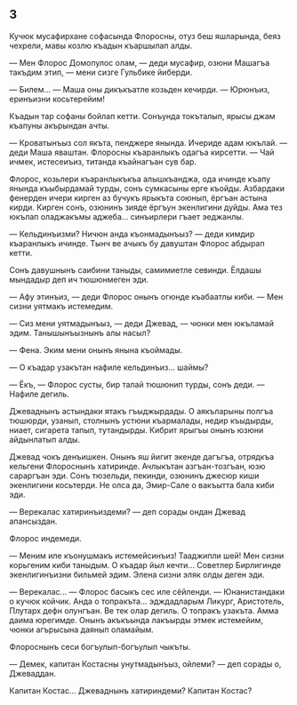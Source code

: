 ## 3

Кучюк мусафирхане софасында Флоросны, отуз беш яшларында, беяз чехрели, мавы козлю къадын къаршылап алды.

— Мен Флорос Домопулос олам, — деди мусафир, озюни Машагъа такъдим этип, — мени сизге Гульбике йиберди.

— Билем... — Маша оны дикъкъатле козьден кечирди. — Юрюнъиз, еринъизни косьтерейим!

Къадын тар софаны бойлап кетти.
Сонъунда токъталып, ярысы джам къапуны акърындан ачты.

— Кроватынъыз сол якъта, пенджере янында.
Ичериде адам юкълай. — деди Маша яваштан.
Флоросны къаранлыкъ одагъа кирсетти. — Чай ичмек, истесеиъиз, титанда къайнагъан сув бар.

Флорос, козьлери къаранлыкъкъа алышкъанджа, ода ичинде къапу янында къыбырдамай турды, сонъ сумкасыны ерге къойды.
Азбардаки фенерден ичери кирген аз бучукъ ярыкъта союнып, ёргъан астына кирди.
Кирген сонъ, озюнинъ зияде ёргъун экенлигини дуйды.
Ама тез юкълап оладжакъмы аджеба... синъирлери гъает эеджанлы.

— Кельдинъизми?
Ничюн анда къонмадынъыз? — деди кимдир къаранлыкъ ичинде.
Тынч ве ачыкъ бу давуштан Флорос абдырап кетти.

Сонъ давушнынъ саибини таныды, самимиетле севинди.
Ёлдашы мындадыр деп ич тюшюнмеген эди.

— Афу этинъиз, — деди Флорос онынъ огюнде къабаатлы киби. — Мен сизни уятмакъ истемедим.

— Сиз мени уятмадынъыз, — деди Джевад, — чюнки мен юкъламай эдим.
Танышынъызнынъ алы насыл?

— Фена.
Эким мени онынъ янына къоймады.

— О къадар узакътан нафиле кельдинъиз... шаймы?

— Ёкъ, — Флорос сусты, бир талай тюшюнип турды, сонъ деди. — Нафиле дегиль.

Джеваднынъ астындаки ятакъ гъыджырдады.
О аякъларыны полгъа тюшюрди, узанып, столнынъ устюни къармалады, недир къыдырды, ниает, сигарета тапып, тутандырды.
Кибрит ярыгъы онынъ юзюни айдынлатып алды.

Джевад чокъ денъишкен.
Онынъ яш йигит экенде дагъгъа, отрядкъа кельгени Флороснынъ хатиринде.
Ачлыкътан азгъан-тозгъан, юзю сараргъан эди.
Сонъ тюзельди, пекинди, озюнинъ джесюр киши экенлигини косьтерди.
Не олса да, Эмир-Сале о вакъытта бала киби эди.

— Верекалас хатиринъиздеми? — деп сорады ондан Джевад апансыздан.

Флорос индемеди.

— Меним иле къонушмакъ истемейсинъиз!
Тааджипли шей!
Мен сизни корьгеним киби таныдым.
О къадар йыл кечти...
Советлер Бирлигинде экенлигинъизни бильмей эдим.
Элена сизни эляк олды деген эди.

— Верекалас... — Флорос басыкъ сес иле сёйленди. — Юнанистандаки о кучюк койчик.
Анда о топракъта... эдждадларым Ликург, Аристотель, Плутарх дефн олунгъан.
Ве тек олар дегиль.
О топракъ узакъта.
Амма даима юрегимде.
Онынъ акъкъында лакъырды этмек истемейим, чюнки агърысына даянып оламайым.

Флороснынъ сеси богъулып-богъулып чыкъты.

— Демек, капитан Костасны унутмадынъыз, ойлеми? — деп сорады о, Джеваддан.

Капитан Костас...
Джеваднынъ хатириндеми?
Капитан Костас?
